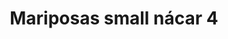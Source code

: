 ---
title: Mariposas small nácar 4
date: 
draft: false

# descripcion
description : Aros colgantes pasantes en plata 925 y nácar

materials: 

color: 

dimensions: largo total 2.2cm ancho 1,3cm

code: 01-01-0808

type: "Aros"

categories: []

price: $4.290,00

price_eftvo: $3.650,00

# Images
# first image will be shown in the product page
images:
  # - image: "images/path_to_image"
  # La ubicacion de las imagenes es imagenes/Aros/Aros.Colgantes/01-01-0808-mariposas-small-nacar-4
  - image: "./images/aros/colgantes/01-01-0808-mariposas-small-nacar-4.jpg"
---